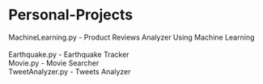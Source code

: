 # Personal-Projects
MachineLearning.py  -  Product Reviews Analyzer Using Machine Learning <br/>  
Earthquake.py  -  Earthquake Tracker <br/>
Movie.py  -  Movie Searcher <br/>
TweetAnalyzer.py  -  Tweets Analyzer <br/>
